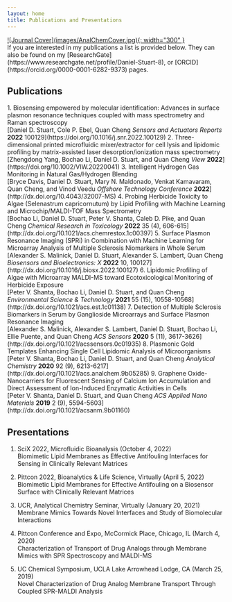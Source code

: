 ```yaml
---
layout: home
title: Publications and Presentations
---
```

<html>

</html>

<div markdown="1" class="body">
<div markdown="1" class="center">
<a href="https://pubs.acs.org/doi/10.1021/acs.analchem.9b05285" target="_blank" rel="noreferrer noopener">![Journal Cover](images/AnalChemCover.jpg){: width="300" }</a>
</div>
If you are interested in my publications a list is provided below. They can also be found on my [ResearchGate](https://www.researchgate.net/profile/Daniel-Stuart-8), or [ORCID](https://orcid.org/0000-0001-6282-9373) pages.

## Publications ##
<div markdown="1" class="list">
1. Biosensing empowered by molecular identification: Advances in surface plasmon resonance techniques coupled with mass spectrometry and Raman spectroscopy <br> 
[Daniel D. Stuart, Cole P. Ebel, Quan Cheng <em>Sensors and Actuators Reports</em> <strong>2022</strong> 100129](https://doi.org/10.1016/j.snr.2022.100129)
2. Three-dimensional printed microfluidic mixer/extractor for cell lysis and lipidomic profiling by matrix-assisted laser desorption/ionization mass spectrometry <br>
[Zhengdong Yang, Bochao Li, Daniel D. Stuart, and Quan Cheng <em>View</em> <strong>2022</strong>](https://doi.org/10.1002/VIW.20220041)
3. Intelligent Hydrogen Gas Monitoring in Natural Gas/Hydrogen Blending <br>
[Bryce Davis,  Daniel D. Stuart, Mary N. Maldonado, Venkat Kamavaram,  Quan Cheng, and Vinod Veedu <em>Offshore Technology Conference</em> <strong>2022</strong>](http://dx.doi.org/10.4043/32007-MS)
4. Probing Herbicide Toxicity to Algae (Selenastrum capricornutum) by Lipid Profiling with Machine Learning and Microchip/MALDI-TOF Mass Spectrometry <br>
[Bochao Li, Daniel D. Stuart, Peter V. Shanta, Caleb D. Pike, and Quan Cheng <em>Chemical Research in Toxicology</em> <strong>2022</strong> 35 (4), 606-615](http://dx.doi.org/10.1021/acs.chemrestox.1c00397)
5. Surface Plasmon Resonance Imaging (SPRi) in Combination with Machine Learning for Microarray Analysis of Multiple Sclerosis Niomarkers in Whole Serum <br>
[Alexander S. Malinick, Daniel D. Stuart, Alexander S. Lambert, Quan Cheng <em>Biosensors and Bioelectronics: X</em> <strong>2022</strong> 10, 100127](http://dx.doi.org/10.1016/j.biosx.2022.100127)
6. Lipidomic Profiling of Algae with Microarray MALDI-MS toward Ecotoxicological Monitoring of Herbicide Exposure <br>
[Peter V. Shanta, Bochao Li, Daniel D. Stuart, and Quan Cheng <em>Environmental Science & Technology</em> <strong>2021</strong> 55 (15), 10558-10568](http://dx.doi.org/10.1021/acs.est.1c01138)
7. Detection of Multiple Sclerosis Biomarkers in Serum by Ganglioside Microarrays and Surface Plasmon Resonance Imaging <br>
[Alexander S. Malinick, Alexander S. Lambert, Daniel D. Stuart, Bochao Li, Ellie Puente, and Quan Cheng <em>ACS Sensors</em> <strong>2020</strong> 5 (11), 3617-3626](http://dx.doi.org/10.1021/acssensors.0c01935)
8. Plasmonic Gold Templates Enhancing Single Cell Lipidomic Analysis of Microorganisms <br>
[Peter V. Shanta, Bochao Li, Daniel D. Stuart, and Quan Cheng <em>Analytical Chemistry</em> <strong>2020</strong> 92 (9), 6213-6217](http://dx.doi.org/10.1021/acs.analchem.9b05285)
9. Graphene Oxide-Nanocarriers for Fluorescent Sensing of Calcium Ion Accumulation and Direct Assessment of Ion-Induced Enzymatic Activities in Cells <br> 
[Peter V. Shanta, Daniel D. Stuart, and Quan Cheng <em>ACS Applied Nano Materials</em> <strong>2019</strong> 2 (9), 5594-5603](http://dx.doi.org/10.1021/acsanm.9b01160)
</div>

## Presentations ##
<div markdown="1" class="list">

1. SciX 2022, Microfluidic Bioanalysis (October 4, 2022)  
Biomimetic Lipid Membranes as Effective Antifouling Interfaces for Sensing in Clinically Relevant Matrices

2. Pittcon 2022, Bioanalytics & Life Science, Virtually (April 5, 2022)  
Biomimetic Lipid Membranes for Effective Antifouling on a Biosensor Surface with Clinically Relevant Matrices 

3. UCR, Analytical Chemistry Seminar, Virtually (January 20, 2021)  
Membrane Mimics Towards Novel Interfaces and Study of Biomolecular Interactions 

4. Pittcon Conference and Expo, McCormick Place, Chicago, IL (March 4, 2020)  
Characterization of Transport of Drug Analogs through Membrane Mimics with SPR Spectroscopy and MALDI-MS
		
5. UC Chemical Symposium, UCLA Lake Arrowhead Lodge, CA (March 25, 2019)  
Novel Characterization of Drug Analog Membrane Transport Through Coupled SPR-MALDI Analysis
</div>
</div>
